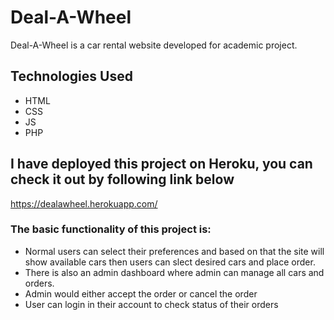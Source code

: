 # Deal-A-Wheel
Deal-A-Wheel is a car rental website developed for academic project.

## Technologies Used
- HTML
- CSS
- JS
- PHP

## I have deployed this project on Heroku, you can check it out by following link below
https://dealawheel.herokuapp.com/

### The basic functionality of this project is:

- Normal users can select their preferences and based on that the site will show available cars then users can slect desired cars and place order.
- There is also an admin dashboard where admin can manage all cars and orders.
- Admin would either accept the order or cancel the order
- User can login in their account to check status of their orders
